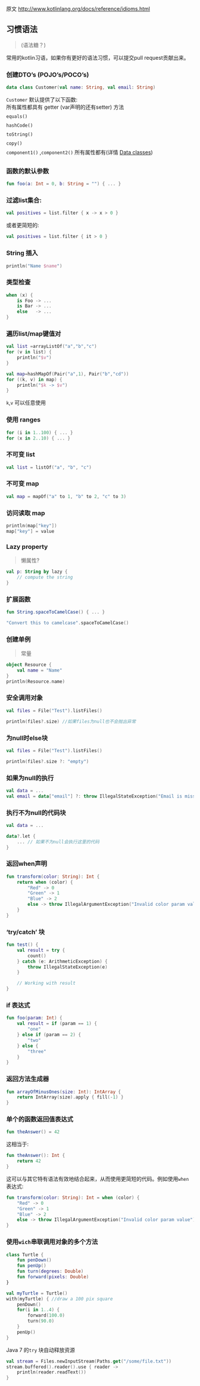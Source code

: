 原文 http://www.kotlinlang.org/docs/reference/idioms.html

## 习惯语法
>(语法糖？)   

常用的kotlin习语，如果你有更好的语法习惯，可以提交pull request贡献出来。

### 创建DTO’s (POJO’s/POCO’s)
```kotlin
data class Customer(val name: String, val email: String)
```
`Customer` 默认提供了以下函数:   
&#151;  所有属性都具有 getter (var声明的还有setter) 方法   
&#151;  `equals()`   
&#151;  `hashCode()`   
&#151;  `toString()`   
&#151;  `copy()`    
&#151;  `component1()` ,`component2()` 所有属性都有(详情 <a href="http://www.kotlinlang.org/docs/reference/data-classes.html" target= "_blank">Data classes</a>)



### 函数的默认参数
```kotlin
fun foo(a: Int = 0, b: String = "") { ... }
```

### 过滤list集合:
```kotlin
val positives = list.filter { x -> x > 0 }
```
或者更简短的:
```kotlin
val positives = list.filter { it > 0 }
```


### String 插入
```kotlin
println("Name $name")
```


### 类型检查
```kotlin
when (x) {
    is Foo -> ...
    is Bar -> ...
    else   -> ...
}
```

### 遍历list/map键值对
```kotlin
val list =arrayListOf("a","b","c")
for (v in list) {
    println("$v")
}

val map=hashMapOf(Pair("a",1), Pair("b","cd"))
for ((k, v) in map) {
    println("$k -> $v")
}
```
`k`,`v` 可以任意使用


### 使用 ranges
```kotlin
for (i in 1..100) { ... }
for (x in 2..10) { ... }
```

### 不可变 list
```kotlin
val list = listOf("a", "b", "c")
```


### 不可变 map
```kotlin
val map = mapOf("a" to 1, "b" to 2, "c" to 3)
```


### 访问读取 map
```kotlin
println(map["key"])
map["key"] = value
```

### Lazy property
> 懒属性?

```kotlin
val p: String by lazy {
    // compute the string
}
```


### 扩展函数
```kotlin
fun String.spaceToCamelCase() { ... }

"Convert this to camelcase".spaceToCamelCase()
```


### 创建单例
> 常量

```kotlin
object Resource {
    val name = "Name"
}
println(Resource.name)
```

### 安全调用对象
```kotlin
val files = File("Test").listFiles()

println(files?.size) //如果files为null也不会抛出异常
```

### 为null时else块
```kotlin
val files = File("Test").listFiles()

println(files?.size ?: "empty")
```

### 如果为null的执行
```kotlin
val data = ...
val email = data["email"] ?: throw IllegalStateException("Email is missing!")
```

### 执行不为null的代码块
```kotlin
val data = ...

data?.let {
    ... // 如果不为null会执行这里的代码
}
```

### 返回when声明
```kotlin
fun transform(color: String): Int {
    return when (color) {
        "Red" -> 0
        "Green" -> 1
        "Blue" -> 2
        else -> throw IllegalArgumentException("Invalid color param value")
    }
}
```

### ‘try/catch’ 块
```kotlin
fun test() {
    val result = try {
        count()
    } catch (e: ArithmeticException) {
        throw IllegalStateException(e)
    }

    // Working with result
}
```

### if 表达式
```kotlin
fun foo(param: Int) {
    val result = if (param == 1) {
        "one"
    } else if (param == 2) {
        "two"
    } else {
        "three"
    }
}
```

### 返回方法生成器
```kotlin
fun arrayOfMinusOnes(size: Int): IntArray {
    return IntArray(size).apply { fill(-1) }
}
```

### 单个的函数返回值表达式
```kotlin
fun theAnswer() = 42
```
这相当于:
```kotlin
fun theAnswer(): Int {
    return 42
}
```
这可以与其它特有语法有效地结合起来，从而使用更简短的代码。例如使用`when` 表达式:
```kotlin
fun transform(color: String): Int = when (color) {
    "Red" -> 0
    "Green" -> 1
    "Blue" -> 2
    else -> throw IllegalArgumentException("Invalid color param value")
}
```


### 使用`wich`串联调用对象的多个方法
```kotlin
class Turtle {
    fun penDown()
    fun penUp()
    fun turn(degrees: Double)
    fun forward(pixels: Double)
}

val myTurtle = Turtle()
with(myTurtle) { //draw a 100 pix square
    penDown()
    for(i in 1..4) {
        forward(100.0)
        turn(90.0)
    }
    penUp()
}
```

Java 7 的`try` 块自动释放资源
```kotlin
val stream = Files.newInputStream(Paths.get("/some/file.txt"))
stream.buffered().reader().use { reader ->
    println(reader.readText())
}
```
